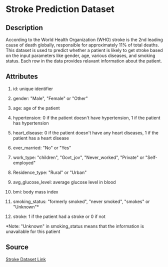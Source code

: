 # Stroke Prediction Dataset

## Description

According to the World Health Organization (WHO) stroke is the 2nd leading cause of death globally, responsible for approximately 11% of total deaths.
This dataset is used to predict whether a patient is likely to get stroke based on the input parameters like gender, age, various diseases, and smoking status. Each row in the data provides relavant information about the patient.

## Attributes

1) id: unique identifier

2) gender: "Male", "Female" or "Other"

3) age: age of the patient

4) hypertension: 0 if the patient doesn't have hypertension, 1 if the patient has hypertension

5) heart_disease: 0 if the patient doesn't have any heart diseases, 1 if the patient has a heart disease

6) ever_married: "No" or "Yes"

7) work_type: "children", "Govt_jov", "Never_worked", "Private" or "Self-employed"

8) Residence_type: "Rural" or "Urban"

9) avg_glucose_level: average glucose level in blood

10) bmi: body mass index

11) smoking_status: "formerly smoked", "never smoked", "smokes" or "Unknown"*

12) stroke: 1 if the patient had a stroke or 0 if not


*Note: "Unknown" in smoking_status means that the information is unavailable for this patient



## Source

[Stroke Dataset Link](https://www.kaggle.com/datasets/fedesoriano/stroke-prediction-dataset)

